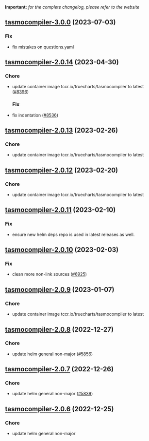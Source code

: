 **Important:**
*for the complete changelog, please refer to the website*




## [tasmocompiler-3.0.0](https://github.com/truecharts/charts/compare/tasmocompiler-2.0.14...tasmocompiler-3.0.0) (2023-07-03)

### Fix

- fix mistakes on questions.yaml
  
  


## [tasmocompiler-2.0.14](https://github.com/truecharts/charts/compare/tasmocompiler-2.0.13...tasmocompiler-2.0.14) (2023-04-30)

### Chore

- update container image tccr.io/truecharts/tasmocompiler to latest ([#8396](https://github.com/truecharts/charts/issues/8396))
  
  ### Fix

- fix indentation ([#8536](https://github.com/truecharts/charts/issues/8536))
  
  


## [tasmocompiler-2.0.13](https://github.com/truecharts/charts/compare/tasmocompiler-2.0.12...tasmocompiler-2.0.13) (2023-02-26)

### Chore

- update container image tccr.io/truecharts/tasmocompiler to latest
  
  


## [tasmocompiler-2.0.12](https://github.com/truecharts/charts/compare/tasmocompiler-2.0.11...tasmocompiler-2.0.12) (2023-02-20)

### Chore

- update container image tccr.io/truecharts/tasmocompiler to latest
  
  


## [tasmocompiler-2.0.11](https://github.com/truecharts/charts/compare/tasmocompiler-2.0.10...tasmocompiler-2.0.11) (2023-02-10)

### Fix

- ensure new helm deps repo is used in latest releases as well.
  
  


## [tasmocompiler-2.0.10](https://github.com/truecharts/charts/compare/tasmocompiler-2.0.9...tasmocompiler-2.0.10) (2023-02-03)

### Fix

-  clean more non-link sources ([#6925](https://github.com/truecharts/charts/issues/6925))
  
  


## [tasmocompiler-2.0.9](https://github.com/truecharts/charts/compare/tasmocompiler-2.0.8...tasmocompiler-2.0.9) (2023-01-07)

### Chore

- update container image tccr.io/truecharts/tasmocompiler to latest
  
  


## [tasmocompiler-2.0.8](https://github.com/truecharts/charts/compare/tasmocompiler-2.0.7...tasmocompiler-2.0.8) (2022-12-27)

### Chore

- update helm general non-major ([#5856](https://github.com/truecharts/charts/issues/5856))
  
  


## [tasmocompiler-2.0.7](https://github.com/truecharts/charts/compare/tasmocompiler-2.0.6...tasmocompiler-2.0.7) (2022-12-26)

### Chore

- update helm general non-major ([#5839](https://github.com/truecharts/charts/issues/5839))
  
  


## [tasmocompiler-2.0.6](https://github.com/truecharts/charts/compare/tasmocompiler-2.0.5...tasmocompiler-2.0.6) (2022-12-25)

### Chore

- update helm general non-major
  
  

